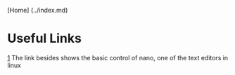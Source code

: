 [Home] (../index.md)

# Useful Links
[1](https://www.youtube.com/watch?v=Jf0ZJZJ8jlI&ab_channel=SavvyNik)
The link besides shows the basic control of nano, one of the text editors in linux
